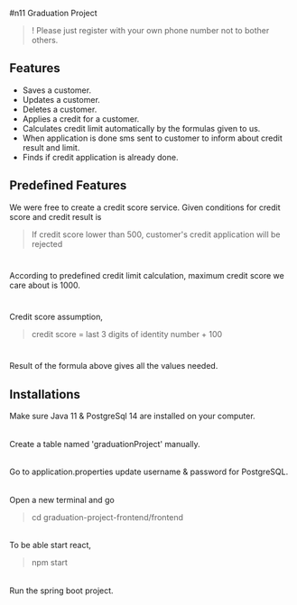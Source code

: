 #n11 Graduation Project
>! Please just register with your own phone number not to bother others.
## Features

* Saves a customer.
* Updates a customer.
* Deletes a customer.
* Applies a credit for a customer.
* Calculates credit limit automatically by the formulas given to us.
* When application is done sms sent to customer to inform about credit result and limit.
* Finds if credit application is already done.


## Predefined Features 
We were free to create a credit score service. Given conditions for credit
score and credit result is
> If credit score lower than 500, customer's credit application
> will be rejected
#
According to predefined credit limit calculation, maximum credit score we care about is 1000.
#
Credit score assumption,
> credit score = last 3 digits of identity number + 100
#
Result of the formula above gives all the values needed.

## Installations
Make sure Java 11 & PostgreSql 14 are installed on your computer.
######
Create a table named 'graduationProject' manually.
######
Go to application.properties update username & password for PostgreSQL.
######
Open a new terminal and go 
> cd graduation-project-frontend/frontend
######
To be able start react,
> npm start
######
Run the spring boot project.


